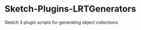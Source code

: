 Sketch-Plugins-LRTGenerators
============================

Sketch 3 plugin scripts for generating object collections
